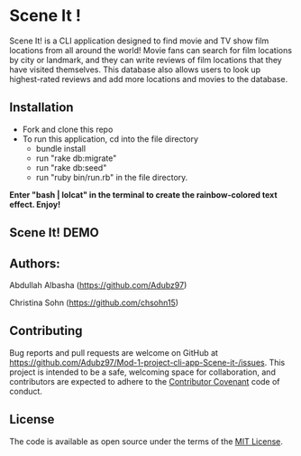 
# Scene It !


Scene It! is a CLI application designed to find movie and TV show film locations from all around the world! Movie fans can search for film locations by city or landmark, and they can write reviews of film locations that they have visited themselves. This database also allows users to look up highest-rated reviews and add more locations and movies to the database. 


## Installation

- Fork and clone this repo
- To run this application, cd into the file directory
  - bundle install
  - run "rake db:migrate"
  - run "rake db:seed" 
  - run "ruby bin/run.rb" in the file directory.
  
**Enter "bash | lolcat" in the terminal to create the rainbow-colored text effect. Enjoy!**

## Scene It! DEMO


## Authors: 
Abdullah Albasha (https://github.com/Adubz97)

Christina Sohn (https://github.com/chsohn15)

## Contributing
Bug reports and pull requests are welcome on GitHub at https://github.com/Adubz97/Mod-1-project-cli-app-Scene-it-/issues. This project is intended to be a safe, welcoming space for collaboration, and contributors are expected to adhere to the [Contributor Covenant](http://contributor-covenant.org) code of conduct.

## License 
The code is available as open source under the terms of the [MIT License](https://opensource.org/licenses/MIT).

